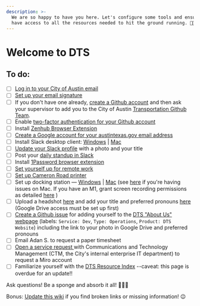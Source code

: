 ```yaml
---
description: >-
  We are so happy to have you here. Let's configure some tools and ensure you
  have access to all the resources needed to hit the ground running. 💪👟⚡
---
```


# Welcome to DTS

## To do:

* [ ] [Log in to your City of Austin email](https://outlook.office365.com/)
* [ ] [Set up your email signature](https://docs.google.com/document/d/1OAoBll9rIl6XZq2uOShm5HCbHJboOt0SLP\_wK6tjkEE/edit)
* [ ] If you don't have one already, [create a Github account](https://github.com/join) and then ask your supervisor to add you to the City of Austin [Transportation Github Team](https://github.com/orgs/cityofaustin/teams/transportation/members).
* [ ] Enable [two-factor authentication for your Github account](https://docs.github.com/en/authentication/securing-your-account-with-two-factor-authentication-2fa)
* [ ] Install [Zenhub Browser Extension](https://www.zenhub.com/)
* [ ] [Create a Google account for your austintexas.gov email address](https://atd-dts.gitbook.io/atd-staff-resources/general/using-google-as-a-city-employee)
* [ ] Install Slack desktop client: [Windows](https://slack.com/downloads/windows) | [Mac](https://slack.com/downloads/mac)
* [ ] [Update your Slack profile](https://slack.com/help/articles/204092246-Edit-your-profile) with a photo and your title
* [ ] Post your [daily standup in Slack](https://atd-dts.gitbook.io/wiki/slack#daily-stand-up)
* [ ] Install [1Password browser extension](https://1password.com/downloads/browser-extension/)
* [ ] [Set yourself up for remote work](https://atd-dts.gitbook.io/atd-staff-resources/working-remotely/getting-started)
* [ ] [Set up Cameron Road printer](https://app.gitbook.com/@atd-dts/s/dts-service-desk-knowledge-base/onboarding/printer-information)
* [ ] Set up docking station — [Windows](https://www.dell.com/support/home/us/en/04/product-support/product/dell-universal-dock-d6000/drivers) | [Mac](https://www.displaylink.com/downloads/macos) (see [here](https://support.displaylink.com/knowledgebase/articles/1188004-macos-10-13-or-10-14-video-functionality-not-enab) if you're having issues on Mac. If you have an M1, grant screen recording permissions as detailed [here](https://m1displays.com/) )
* [ ] Upload a headshot [here](https://drive.google.com/drive/folders/1y\_yhkZQE5uSRhLZAHJn2kFuXPBixVJ2G) and add your title and preferred pronouns [here](https://docs.google.com/document/d/1gRjTic8FD3s-t0sVZhErAidMIAktU-0Vn2GYPpPcUeg/edit) (Google Drive access must be set up first)
* [ ] [Create a Github issue](https://github.com/cityofaustin/atd-data-tech/issues/new) for adding yourself to the [DTS "About Us" webpage](https://austinmobility.io/about) (labels: `Service: Dev`, `Type: Operations`, `Product: DTS Website`) including the link to your photo in Google Drive and preferred pronouns
* [ ] Email Adan S. to request a paper timesheet
* [ ] [Open a service request ](https://atx.servicenowservices.com/sp?id=sc\_cat\_item\&sys\_id=02e490c6db7f1300a314e1c2ca9619e6)with Communications and Technology Management (CTM, the City's internal enterprise IT department) to request a Miro account
* [ ] Familiarize yourself with the [DTS Resource Index](https://github.com/wiki/resource-index) --caveat: this page is overdue for an update!!

Ask questions! Be a sponge and absorb it all! 🧽💦🌈

Bonus: [Update this wiki](https://app.gitbook.com/@atd-dts/s/wiki/) if you find broken links or missing information! 😉



